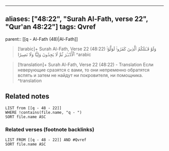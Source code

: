 
---
aliases: ["48:22", "Surah Al-Fath, verse 22", "Qur'an 48:22"]
tags: Qvref
---

parent:: [[q - Al-Fath (48)|Al-Fath]]

> [!arabic]+ Surah Al-Fath, Verse 22 (48:22)
> <span class="quran-arabic">وَلَوْ قَـٰتَلَكُمُ ٱلَّذِينَ كَفَرُوا۟ لَوَلَّوُا۟ ٱلْأَدْبَـٰرَ ثُمَّ لَا يَجِدُونَ وَلِيًّا وَلَا نَصِيرًا</span>
^arabic

> [!translation]+ Surah Al-Fath, Verse 22 (48:22) - Translation
> Если неверующие сразятся с вами, то они непременно обратятся вспять и затем не найдут ни покровителя, ни помощника.
^translation



## Related notes
```dataview
LIST from [[q - 48 - 22]]
WHERE !contains(file.name, "q - ")
SORT file.name ASC
```

### Related verses (footnote backlinks)
```dataview
LIST FROM [[q - 48 - 22]] AND #Qvref
SORT file.name ASC
```

